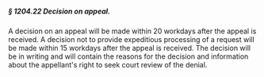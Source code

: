 ##### § 1204.22 Decision on appeal. #####

A decision on an appeal will be made within 20 workdays after the appeal is received. A decision not to provide expeditious processing of a request will be made within 15 workdays after the appeal is received. The decision will be in writing and will contain the reasons for the decision and information about the appellant's right to seek court review of the denial.